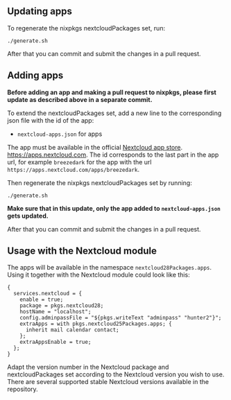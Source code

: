 ## Updating apps

To regenerate the nixpkgs nextcloudPackages set, run:

```
./generate.sh
```

After that you can commit and submit the changes in a pull request.

## Adding apps

**Before adding an app and making a pull request to nixpkgs, please first update as described above in a separate commit.**

To extend the nextcloudPackages set, add a new line to the corresponding json
file with the id of the app:

- `nextcloud-apps.json` for apps

The app must be available in the official
[Nextcloud app store](https://apps.nextcloud.com).
https://apps.nextcloud.com. The id corresponds to the last part in the app url,
for example `breezedark` for the app with the url
`https://apps.nextcloud.com/apps/breezedark`.

Then regenerate the nixpkgs nextcloudPackages set by running:

```
./generate.sh
```

**Make sure that in this update, only the app added to `nextcloud-apps.json` gets updated.**

After that you can commit and submit the changes in a pull request.

## Usage with the Nextcloud module

The apps will be available in the namespace `nextcloud28Packages.apps`.
Using it together with the Nextcloud module could look like this:

```
{
  services.nextcloud = {
    enable = true;
    package = pkgs.nextcloud28;
    hostName = "localhost";
    config.adminpassFile = "${pkgs.writeText "adminpass" "hunter2"}";
    extraApps = with pkgs.nextcloud25Packages.apps; {
      inherit mail calendar contact;
    };
    extraAppsEnable = true;
  };
}
```

Adapt the version number in the Nextcloud package and nextcloudPackages set
according to the Nextcloud version you wish to use. There are several supported
stable Nextcloud versions available in the repository.
